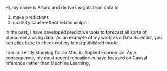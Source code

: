 Hi, my name is Arturo and derive insights from data to
1. make predictions
2. quantify cause-effect relationships

In the past, I have developed predictive tools to forecast all sorts of phenomena using data. As an example of my work as a Data Scientist, you can [click here](https://developer.circulodecredito.com.mx/productos/fintech-score) to check out my latest published model.

I am currently studying for an MSc in Applied Economics. As a consequence, my most recent repositories have focused on Causal Inference rather than Machine Learning.
